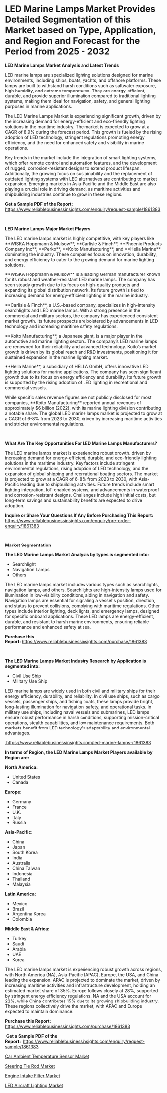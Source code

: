 <p><h1>LED Marine Lamps Market Provides Detailed Segmentation of this Market based on Type, Application, and Region and Forecast for the Period from 2025 - 2032</h1></p><p><strong>LED Marine Lamps Market Analysis and Latest Trends</strong></p>
<p><p>LED marine lamps are specialized lighting solutions designed for marine environments, including ships, boats, yachts, and offshore platforms. These lamps are built to withstand harsh conditions such as saltwater exposure, high humidity, and extreme temperatures. They are energy-efficient, durable, and provide superior illumination compared to traditional lighting systems, making them ideal for navigation, safety, and general lighting purposes in marine applications.</p><p>The LED Marine Lamps Market is experiencing significant growth, driven by the increasing demand for energy-efficient and eco-friendly lighting solutions in the maritime industry. The market is expected to grow at a CAGR of 8.9% during the forecast period. This growth is fueled by the rising adoption of LED technology, stringent regulations promoting energy efficiency, and the need for enhanced safety and visibility in marine operations.</p><p>Key trends in the market include the integration of smart lighting systems, which offer remote control and automation features, and the development of rugged, corrosion-resistant designs to extend product lifespan. Additionally, the growing focus on sustainability and the replacement of outdated lighting systems with LED alternatives are contributing to market expansion. Emerging markets in Asia-Pacific and the Middle East are also playing a crucial role in driving demand, as maritime activities and shipbuilding industries continue to grow in these regions.</p></p>
<p><strong>Get a Sample PDF of the Report:&nbsp;</strong> <a href="https://www.reliablebusinessinsights.com/enquiry/request-sample/1861383?utm_campaign=57&utm_medium=2&utm_source=Github&utm_content=ia&utm_term=23012025&utm_id=led-marine-lamps">https://www.reliablebusinessinsights.com/enquiry/request-sample/1861383</a></p>
<p>&nbsp;</p>
<p><strong>LED Marine Lamps Major Market Players</strong></p>
<p><p>The LED marine lamps market is highly competitive, with key players like **WISKA Hoppmann & Mulsow**, **Carlisle & Finch**, **Phoenix Products Company Inc**, **Perko**, **Koito Manufacturing**, and **Hella Marine** dominating the industry. These companies focus on innovation, durability, and energy efficiency to cater to the growing demand for marine lighting solutions.</p><p>**WISKA Hoppmann & Mulsow** is a leading German manufacturer known for its robust and weather-resistant LED marine lamps. The company has seen steady growth due to its focus on high-quality products and expanding its global distribution network. Its future growth is tied to increasing demand for energy-efficient lighting in the marine industry.</p><p>**Carlisle & Finch**, a U.S.-based company, specializes in high-intensity searchlights and LED marine lamps. With a strong presence in the commercial and military sectors, the company has experienced consistent market growth. Its future prospects are bolstered by advancements in LED technology and increasing maritime safety regulations.</p><p>**Koito Manufacturing**, a Japanese giant, is a major player in the automotive and marine lighting sectors. The company’s LED marine lamps are renowned for their reliability and advanced technology. Koito’s market growth is driven by its global reach and R&D investments, positioning it for sustained expansion in the marine lighting market.</p><p>**Hella Marine**, a subsidiary of HELLA GmbH, offers innovative LED lighting solutions for marine applications. The company has seen significant growth due to its focus on energy efficiency and durability. Its future growth is supported by the rising adoption of LED lighting in recreational and commercial vessels.</p><p>While specific sales revenue figures are not publicly disclosed for most companies, **Koito Manufacturing** reported annual revenues of approximately $6 billion (2022), with its marine lighting division contributing a notable share. The global LED marine lamps market is projected to grow at a CAGR of 6-8% from 2023 to 2030, driven by increasing maritime activities and stricter environmental regulations.</p></p>
<p>&nbsp;</p>
<p><strong>What Are The Key Opportunities For LED Marine Lamps Manufacturers?</strong></p>
<p><p>The LED marine lamps market is experiencing robust growth, driven by increasing demand for energy-efficient, durable, and eco-friendly lighting solutions in the maritime industry. Key factors include stringent environmental regulations, rising adoption of LED technology, and the expansion of global shipping and recreational boating sectors. The market is projected to grow at a CAGR of 6-8% from 2023 to 2030, with Asia-Pacific leading due to shipbuilding activities. Future trends include smart lighting integration, IoT-enabled systems, and advancements in waterproof and corrosion-resistant designs. Challenges include high initial costs, but long-term savings and sustainability benefits are expected to drive adoption.</p></p>
<p><strong>Inquire or Share Your Questions If Any Before Purchasing This Report:</strong> <a href="https://www.reliablebusinessinsights.com/enquiry/pre-order-enquiry/1861383?utm_campaign=57&utm_medium=2&utm_source=Github&utm_content=ia&utm_term=23012025&utm_id=led-marine-lamps">https://www.reliablebusinessinsights.com/enquiry/pre-order-enquiry/1861383</a></p>
<p>&nbsp;</p>
<p><strong>Market Segmentation</strong></p>
<p><strong>The LED Marine Lamps Market Analysis by types is segmented into:</strong></p>
<p><ul><li>Searchlight</li><li>Navigation Lamps</li><li>Others</li></ul></p>
<p><p>The LED marine lamps market includes various types such as searchlights, navigation lamps, and others. Searchlights are high-intensity lamps used for illumination in low-visibility conditions, aiding in navigation and safety. Navigation lamps are essential for signaling a vessel's position, direction, and status to prevent collisions, complying with maritime regulations. Other types include interior lighting, deck lights, and emergency lamps, designed for specific onboard applications. These LED lamps are energy-efficient, durable, and resistant to harsh marine environments, ensuring reliable performance and enhanced safety at sea.</p></p>
<p><strong>Purchase this Report:&nbsp;</strong><a href="https://www.reliablebusinessinsights.com/purchase/1861383?utm_campaign=57&utm_medium=2&utm_source=Github&utm_content=ia&utm_term=23012025&utm_id=led-marine-lamps">https://www.reliablebusinessinsights.com/purchase/1861383</a></p>
<p>&nbsp;</p>
<p><strong>The LED Marine Lamps Market Industry Research by Application is segmented into:</strong></p>
<p><ul><li>Civil Use Ship</li><li>Military Use Ship</li></ul></p>
<p><p>LED marine lamps are widely used in both civil and military ships for their energy efficiency, durability, and reliability. In civil use ships, such as cargo vessels, passenger ships, and fishing boats, these lamps provide bright, long-lasting illumination for navigation, safety, and operational tasks. In military use ships, including naval vessels and submarines, LED lamps ensure robust performance in harsh conditions, supporting mission-critical operations, stealth capabilities, and low maintenance requirements. Both markets benefit from LED technology's adaptability and environmental advantages.</p></p>
<p><a href="https://www.reliablebusinessinsights.com/led-marine-lamps-r1861383?utm_campaign=57&utm_medium=2&utm_source=Github&utm_content=ia&utm_term=23012025&utm_id=led-marine-lamps">&nbsp;https://www.reliablebusinessinsights.com/led-marine-lamps-r1861383</a></p>
<p><strong>In terms of Region, the LED Marine Lamps Market Players available by Region are:</strong></p>
<p>
    <p> <strong> North America: </strong>
        <ul>
            <li>United States</li>
            <li>Canada</li>
        </ul>
        </p> 
    <p> <strong> Europe: </strong>
        <ul>
            <li>Germany</li>
            <li>France</li>
            <li>U.K.</li>
            <li>Italy</li>
            <li>Russia</li>
        </ul>
        </p> 
    <p> <strong> Asia-Pacific: </strong>
        <ul>
            <li>China</li>
            <li>Japan</li>
            <li>South Korea</li>
            <li>India</li>
            <li>Australia</li>
            <li>China Taiwan</li>
            <li>Indonesia</li>
            <li>Thailand</li>
            <li>Malaysia</li>
        </ul>
        </p> 
    <p> <strong> Latin America: </strong>
        <ul>
            <li>Mexico</li>
            <li>Brazil</li>
            <li>Argentina Korea</li>
            <li>Colombia</li>
        </ul>
        </p> 
    <p> <strong> Middle East & Africa: </strong>
        <ul>
            <li>Turkey</li>
            <li>Saudi</li>
            <li>Arabia</li>
            <li>UAE</li>
            <li>Korea</li>
        </ul>
    </p>
    </p>
<p><p>The LED marine lamps market is experiencing robust growth across regions, with North America (NA), Asia-Pacific (APAC), Europe, the USA, and China leading the expansion. APAC is projected to dominate the market, driven by increasing maritime activities and infrastructure development, holding an estimated market share of 35%. Europe follows closely at 28%, supported by stringent energy efficiency regulations. NA and the USA account for 22%, while China contributes 15% due to its growing shipbuilding industry. These regions collectively drive the market, with APAC and Europe expected to maintain dominance.</p></p>
<p><strong>Purchase this Report: </strong><a href="https://www.reliablebusinessinsights.com/purchase/1861383?utm_campaign=57&utm_medium=2&utm_source=Github&utm_content=ia&utm_term=23012025&utm_id=led-marine-lamps">https://www.reliablebusinessinsights.com/purchase/1861383</a></p>
<p>&nbsp;<strong>Get a Sample PDF of the Report:&nbsp;&nbsp;</strong><a href="https://www.reliablebusinessinsights.com/enquiry/request-sample/1861383?utm_campaign=57&utm_medium=2&utm_source=Github&utm_content=ia&utm_term=23012025&utm_id=led-marine-lamps">https://www.reliablebusinessinsights.com/enquiry/request-sample/1861383</a></p>
<p><strong></strong></p>
<p><p><a href="https://github.com/chungwimbu4/Market-Research-Report-List-1/blob/main/car-ambient-temperature-sensor-market.md?utm_campaign=57&utm_medium=2&utm_source=Github&utm_content=ia&utm_term=23012025&utm_id=led-marine-lamps">Car Ambient Temperature Sensor Market</a></p><p><a href="https://github.com/ccreola81/Market-Research-Report-List-1/blob/main/steering-tie-rod-market.md?utm_campaign=57&utm_medium=2&utm_source=Github&utm_content=ia&utm_term=23012025&utm_id=led-marine-lamps">Steering Tie Rod Market</a></p><p><a href="https://github.com/bolalfredia7777/Market-Research-Report-List-1/blob/main/engine-intake-filter-market.md?utm_campaign=57&utm_medium=2&utm_source=Github&utm_content=ia&utm_term=23012025&utm_id=led-marine-lamps">Engine Intake Filter Market</a></p><p><a href="https://github.com/redwaymarilynn63/Market-Research-Report-List-1/blob/main/led-aircraft-lighting-market.md?utm_campaign=57&utm_medium=2&utm_source=Github&utm_content=ia&utm_term=23012025&utm_id=led-marine-lamps">LED Aircraft Lighting Market</a></p></p>